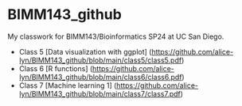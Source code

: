 # BIMM143_github

My classwork for BIMM143/Bioinformatics SP24 at UC San Diego.

- Class 5 [Data visualization with ggplot] (https://github.com/alice-lyn/BIMM143_github/blob/main/class5/class5.pdf)
- Class 6 [R functions] (https://github.com/alice-lyn/BIMM143_github/blob/main/class6/class6.pdf)
- Class 7 [Machine learning 1] (https://github.com/alice-lyn/BIMM143_github/blob/main/class7/class7.pdf)
